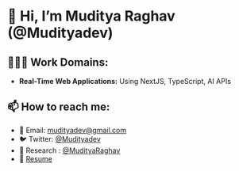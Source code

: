 # 👋 Hi, I’m Muditya Raghav (@Mudityadev)

## 🧑🏻‍💻 Work Domains:
- **Real-Time Web Applications:** Using NextJS, TypeScript, AI APIs
  
## 📫 How to reach me:
- 📧 Email: [mudityadev@gmail.com](mailto:mudityadev@gmail.com)
- 🐦 Twitter: [@Mudityadev](https://twitter.com/Mudityadev)
- 🔬 Research : [@MudityaRaghav](https://www.researchgate.net/profile/Muditya-Raghav)
- 📄 <a href="https://mega.nz/file/Bb8mkIaI#mvLavgJ7DoyXmdGtU1BKQXFEgGzYsrwB6UZXsbvriGc" target="_blank">Resume</a>
